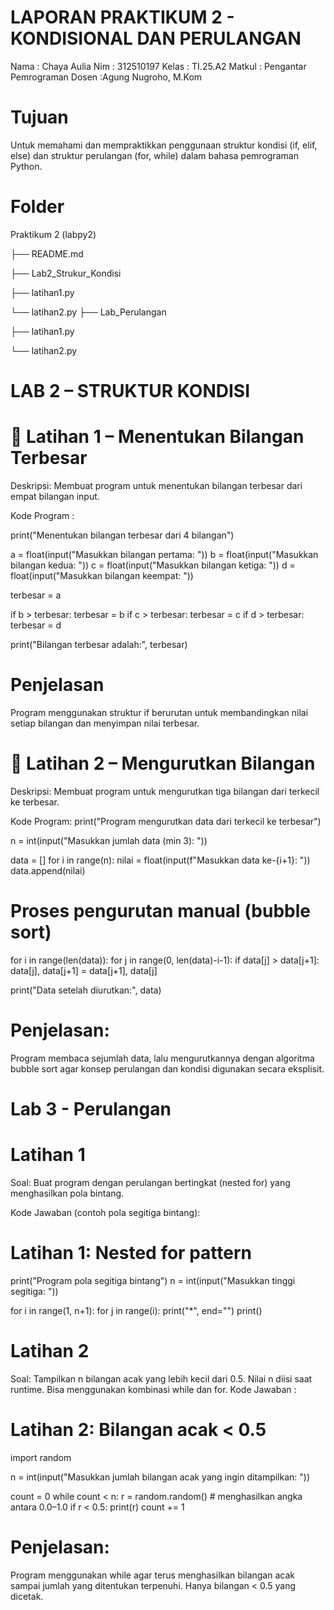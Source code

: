 # LAPORAN PRAKTIKUM 2 - KONDISIONAL DAN PERULANGAN 

Nama      : Chaya Aulia
Nim       : 312510197
Kelas     : TI.25.A2
Matkul    : Pengantar Pemrograman
Dosen     :Agung Nugroho, M.Kom

# Tujuan
Untuk memahami dan mempraktikkan penggunaan struktur kondisi (if, elif, else) dan struktur perulangan (for, while) dalam bahasa pemrograman Python.

# Folder
Praktikum 2 (labpy2)

├── README.md

├── Lab2_Strukur_Kondisi

 ├── latihan1.py

 └── latihan2.py
├── Lab_Perulangan

├── latihan1.py

└── latihan2.py

#  LAB 2 – STRUKTUR KONDISI
# 🔹 Latihan 1 – Menentukan Bilangan Terbesar
Deskripsi:
Membuat program untuk menentukan bilangan terbesar dari empat bilangan input.

Kode Program :

print("Menentukan bilangan terbesar dari 4 bilangan")

a = float(input("Masukkan bilangan pertama: "))
b = float(input("Masukkan bilangan kedua: "))
c = float(input("Masukkan bilangan ketiga: "))
d = float(input("Masukkan bilangan keempat: "))

terbesar = a

if b > terbesar:
    terbesar = b
if c > terbesar:
    terbesar = c
if d > terbesar:
    terbesar = d

print("Bilangan terbesar adalah:", terbesar)
# Penjelasan
Program menggunakan struktur if berurutan untuk membandingkan nilai setiap bilangan dan menyimpan nilai terbesar.

# 🔹 Latihan 2 – Mengurutkan Bilangan
Deskripsi:
Membuat program untuk mengurutkan tiga bilangan dari terkecil ke terbesar.

Kode Program:
print("Program mengurutkan data dari terkecil ke terbesar")

n = int(input("Masukkan jumlah data (min 3): "))

data = []
for i in range(n):
    nilai = float(input(f"Masukkan data ke-{i+1}: "))
    data.append(nilai)

# Proses pengurutan manual (bubble sort)
for i in range(len(data)):
    for j in range(0, len(data)-i-1):
        if data[j] > data[j+1]:
            data[j], data[j+1] = data[j+1], data[j]

print("Data setelah diurutkan:", data)
# Penjelasan:
Program membaca sejumlah data, lalu mengurutkannya dengan algoritma bubble sort agar konsep perulangan dan kondisi digunakan secara eksplisit.

 # Lab 3 - Perulangan
# Latihan 1

Soal:
Buat program dengan perulangan bertingkat (nested for) yang menghasilkan pola bintang.

Kode Jawaban (contoh pola segitiga bintang):
# Latihan 1: Nested for pattern
print("Program pola segitiga bintang")
n = int(input("Masukkan tinggi segitiga: "))

for i in range(1, n+1):
    for j in range(i):
        print("*", end="")
    print()

# Latihan 2

Soal:
Tampilkan n bilangan acak yang lebih kecil dari 0.5. Nilai n diisi saat runtime.
Bisa menggunakan kombinasi while dan for.
Kode Jawaban :
# Latihan 2: Bilangan acak < 0.5
import random

n = int(input("Masukkan jumlah bilangan acak yang ingin ditampilkan: "))

count = 0
while count < n:
    r = random.random()  # menghasilkan angka antara 0.0–1.0
    if r < 0.5:
        print(r)
        count += 1
# Penjelasan:
Program menggunakan while agar terus menghasilkan bilangan acak sampai jumlah yang ditentukan terpenuhi. Hanya bilangan < 0.5 yang dicetak.

